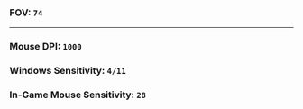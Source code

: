 ### FOV: `74`
---
### Mouse DPI: `1000`
### Windows Sensitivity: `4/11`
### In-Game Mouse Sensitivity: `28`
